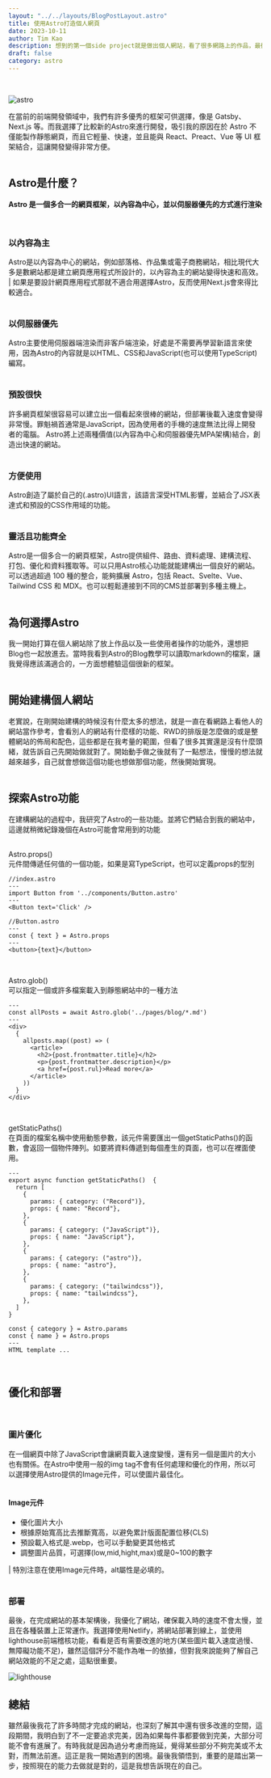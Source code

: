 ```yaml
---
layout: "../../layouts/BlogPostLayout.astro"
title: 使用Astro打造個人網頁
date: 2023-10-11
author: Tim Kao
description: 想到的第一個side project就是做出個人網站，看了很多網路上的作品，最後決定使用Astro來打造...
draft: false
category: astro
---
```

<br/>

![astro](/images/astro-image.png)

在當前的前端開發領域中，我們有許多優秀的框架可供選擇，像是 Gatsby、Next.js 等。而我選擇了比較新的Astro來進行開發，吸引我的原因在於 Astro 不僅能製作靜態網頁，而且它輕量、快速，並且能與 React、Preact、Vue 等 UI 框架結合，這讓開發變得非常方便。
<br/>
<br/>

## Astro是什麼？
**Astro 是一個多合一的網頁框架，以內容為中心，並以伺服器優先的方式進行渲染**

<br/>

### 以內容為主

Astro是以內容為中心的網站，例如部落格、作品集或電子商務網站，相比現代大多是數網站都是建立網頁應用程式所設計的，以內容為主的網站變得快速和高效。
| 如果是要設計網頁應用程式那就不適合用選擇Astro，反而使用Next.js會來得比較適合。
<br/>
<br/>

### 以伺服器優先
Astro主要使用伺服器端渲染而非客戶端渲染，好處是不需要再學習新語言來使用，因為Astro的內容就是以HTML、CSS和JavaScript(也可以使用TypeScript)編寫。
<br/>
<br/>

### 預設很快
許多網頁框架很容易可以建立出一個看起來很棒的網站，但部署後載入速度會變得非常慢。罪魁禍首通常是JavaScript，因為使用者的手機的速度無法比得上開發者的電腦。
Astro將上述兩種價值(以內容為中心和伺服器優先MPA架構)結合，創造出快速的網站。
<br/>
<br/>

### 方便使用
Astro創造了屬於自己的(.astro)UI語言，該語言深受HTML影響，並結合了JSX表達式和預設的CSS作用域的功能。
<br/>
<br/>

### 靈活且功能齊全
Astro是一個多合一的網頁框架，Astro提供組件、路由、資料處理、建構流程、打包、優化和資料獲取等。可以只用Astro核心功能就能建構出一個良好的網站。
可以透過超過 100 種的整合，能夠擴展 Astro，包括 React、Svelte、Vue、Tailwind CSS 和 MDX。也可以輕鬆連接到不同的CMS並部署到多種主機上。
<br/>
<br/>

## 為何選擇Astro
我一開始打算在個人網站除了放上作品以及一些使用者操作的功能外，還想把Blog也一起放進去。當時我看到Astro的Blog教學可以讀取markdown的檔案，讓我覺得應該滿適合的，一方面想體驗這個很新的框架。
<br/>
<br/>

## 開始建構個人網站
老實說，在剛開始建構的時候沒有什麼太多的想法，就是一直在看網路上看他人的網站當作參考，會看別人的網站有什麼樣的功能、RWD的排版是怎麼做的或是整體網站的佈局和配色，這些都是在我考量的範圍，但看了很多其實還是沒有什麼頭緒，就告訴自己先開始做就對了。開始動手做之後就有了一點想法，慢慢的想法就越來越多，自己就會想做這個功能也想做那個功能，然後開始實現。
<br/>
<br/>

## 探索Astro功能
在建構網站的過程中，我研究了Astro的一些功能。並將它們結合到我的網站中，這邊就稍微紀錄幾個在Astro可能會常用到的功能
<br/>
<br/>

Astro.props()
<br/>
元件間傳遞任何值的一個功能，如果是寫TypeScript，也可以定義props的型別


```
//index.astro
---
import Button from '../components/Button.astro'
---
<Button text='Click' />
```
```
//Button.astro
---
const { text } = Astro.props
---
<button>{text}</button>

```

<br/>

Astro.glob()
<br/>
可以指定一個或許多檔案載入到靜態網站中的一種方法

```
---
const allPosts = await Astro.glob('../pages/blog/*.md')
---
<div>
  {
    allposts.map((post) => (
      <article>
        <h2>{post.frontmatter.title}</h2>
        <p>{post.frontmatter.description}</p>
        <a href={post.rul}>Read more</a>
      </article>
    ))  
  }
</div>
```

<br/>

getStaticPaths()
<br/>
在頁面的檔案名稱中使用動態參數，該元件需要匯出一個getStaticPaths()的函數，會返回一個物件陣列。如要將資料傳遞到每個產生的頁面，也可以在裡面使用。

```
---
export async function getStaticPaths()  {
  return [
    {
      params: { category: ("Record")},
      props: { name: "Record"},
    },
    {
      params: { category: ("JavaScript")},
      props: { name: "JavaScript"},
    },
    {
      params: { category: ("astro")},
      props: { name: "astro"},
    },
    {
      params: { category: ("tailwindcss")},
      props: { name: "tailwindcss"},
    },
  ]
}

const { category } = Astro.params
const { name } = Astro.props
---
HTML template ...
```
<br/>

## 優化和部署
<br/>

### 圖片優化
在一個網頁中除了JavaScript會讓網頁載入速度變慢，還有另一個是圖片的大小也有關係。在Astro中使用一般的img tag不會有任何處理和優化的作用，所以可以選擇使用Astro提供的Image元件，可以使圖片最佳化。
<br/>
<br/>

#### Image元件
- 優化圖片大小
- 根據原始寬高比去推斷寬高，以避免累計版面配置位移(CLS)
- 預設載入格式是.webp，也可以手動變更其他格式
- 調整圖片品質，可選擇(low,mid,hight,max)或是0~100的數字

| 特別注意在使用Image元件時，alt屬性是必填的。
<br/>
<br/>

### 部署
最後，在完成網站的基本架構後，我優化了網站，確保載入時的速度不會太慢，並且在各種裝置上正常運作。我選擇使用Netlify，將網站部署到線上，並使用lighthouse前端稽核功能，看看是否有需要改進的地方(某些圖片載入速度過慢、無障礙功能不足)，雖然這個評分不能作為唯一的依據，但對我來說能夠了解自己網站效能的不足之處，這點很重要。

![lighthouse](/images/lighthouse.jpg)
<br/>

## 總結
雖然最後我花了許多時間才完成的網站，也深刻了解其中還有很多改進的空間，這段期間，我明白到了不一定要追求完美，因為如果每件事都要做到完美，大部分可能不會有進展了。有時我就是因為過分考慮而拖延，覺得某些部分不夠完美或不太對，而無法前進。這正是我一開始遇到的困境。最後我領悟到，重要的是踏出第一步，按照現在的能力去做就是對的，這是我想告訴現在的自己。